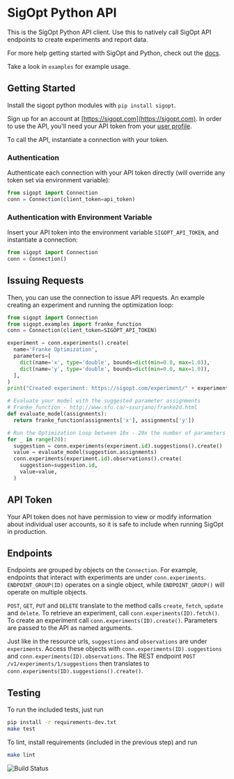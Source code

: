 # SigOpt Python API

This is the SigOpt Python API client.
Use this to natively call SigOpt API endpoints to create experiments and report data.

For more help getting started with SigOpt and Python, check out the [docs](sigopt.com/docs/overview/python).

Take a look in `examples` for example usage.

## Getting Started

Install the sigopt python modules with `pip install sigopt`.

Sign up for an account at [https://sigopt.com](https://sigopt.com).
In order to use the API, you'll need your API token from your [user profile](https://sigopt.com/user/profile).

To call the API, instantiate a connection with your token.

### Authentication
Authenticate each connection with your API token directly (will override any token set via environment variable):
```python
from sigopt import Connection
conn = Connection(client_token=api_token)
```

### Authentication with Environment Variable
Insert your API token into the environment variable `SIGOPT_API_TOKEN`, and instantiate a connection:

```python
from sigopt import Connection
conn = Connection()
```


## Issuing Requests
Then, you can use the connection to issue API requests. An example creating an experiment and running the
optimization loop:

```python
from sigopt import Connection
from sigopt.examples import franke_function
conn = Connection(client_token=SIGOPT_API_TOKEN)

experiment = conn.experiments().create(
  name='Franke Optimization',
  parameters=[
    dict(name='x', type='double', bounds=dict(min=0.0, max=1.0)),
    dict(name='y', type='double', bounds=dict(min=0.0, max=1.0)),
  ],
)
print("Created experiment: https://sigopt.com/experiment/" + experiment.id);

# Evaluate your model with the suggested parameter assignments
# Franke function - http://www.sfu.ca/~ssurjano/franke2d.html
def evaluate_model(assignments):
  return franke_function(assignments['x'], assignments['y'])

# Run the Optimization Loop between 10x - 20x the number of parameters
for _ in range(20):
  suggestion = conn.experiments(experiment.id).suggestions().create()
  value = evaluate_model(suggestion.assignments)
  conn.experiments(experiment.id).observations().create(
    suggestion=suggestion.id,
    value=value,
  )
```

## API Token

Your API token does not have permission to view or modify information about individual user accounts,
so it is safe to include when running SigOpt in production.

## Endpoints

Endpoints are grouped by objects on the `Connection`.
For example, endpoints that interact with experiments are under `conn.experiments`.
`ENDPOINT_GROUP(ID)` operates on a single object, while `ENDPOINT_GROUP()` will operate on multiple objects.

`POST`, `GET`, `PUT` and `DELETE` translate to the method calls `create`, `fetch`, `update` and `delete`.
To retrieve an experiment, call `conn.experiments(ID).fetch()`. To create an experiment call
`conn.experiments(ID).create()`. Parameters are passed to the API as named arguments.

Just like in the resource urls, `suggestions` and `observations` are under `experiments`.
Access these objects with `conn.experiments(ID).suggestions` and `conn.experiments(ID).observations`.
The REST endpoint `POST /v1/experiments/1/suggestions` then translates to `conn.experiments(ID).suggestions().create()`.

## Testing

To run the included tests, just run

```bash
pip install -r requirements-dev.txt
make test
```

To lint, install requirements (included in the previous step) and run
```bash
make lint
```

![Build Status](https://travis-ci.org/sigopt/sigopt-python.svg?branch=master)
